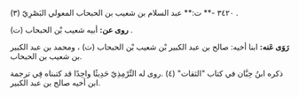 ٣٤٢٠ -** ت:** عبد السلام بن شعيب بن الحبحاب المعولي البَصْرِيّ (٣) .

**روى عن:** أبيه شعيب بْن الحبحاب (ت) .

**رَوَى عَنه:** ابنا أخيه: صالح بن عبد الكبير بْن شعيب بْن الحبحاب (ت) ، ومحمد بن عبد الكبير بن شعيب بن الحبحاب.

ذكره ابنُ حِبَّان في كتاب "الثقات" (٤) .روى له التِّرْمِذِيّ حَدِيثًا واحِدًا قد كتبناه فِي ترجمة ابن أخيه صالح بن عبد الكبير.